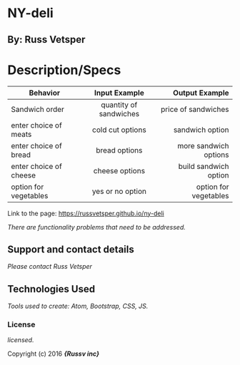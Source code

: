 # NY-deli

## By: Russ Vetsper

# Description/Specs

| Behavior        | Input Example           | Output Example  |
| ------------- |:-------------:| -----:|
| Sandwich order | quantity of sandwiches | price of sandwiches |
| enter choice of meats| cold cut options | sandwich option |
| enter choice of bread  | bread options | more sandwich options
|enter choice of cheese|cheese options|build sandwich option|
|option for vegetables|yes or no option| option for vegetables 


Link to the page:      https://russvetsper.github.io/ny-deli

_There are functionality problems that need to be addressed._

## Support and contact details

_Please contact Russ Vetsper_

## Technologies Used

_Tools used to create: Atom, Bootstrap, CSS, JS._

### License

*licensed.*

Copyright (c) 2016 **_{Russv inc}_**
